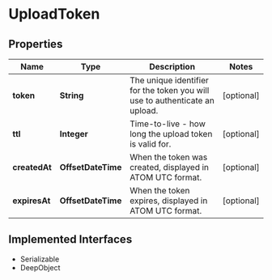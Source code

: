 

# UploadToken

## Properties

Name | Type | Description | Notes
------------ | ------------- | ------------- | -------------
**token** | **String** | The unique identifier for the token you will use to authenticate an upload. |  [optional]
**ttl** | **Integer** | Time-to-live - how long the upload token is valid for. |  [optional]
**createdAt** | **OffsetDateTime** | When the token was created, displayed in ATOM UTC format. |  [optional]
**expiresAt** | **OffsetDateTime** | When the token expires, displayed in ATOM UTC format. |  [optional]


## Implemented Interfaces

* Serializable
* DeepObject


